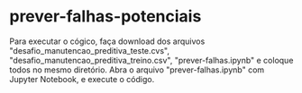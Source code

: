 # prever-falhas-potenciais
Para executar o cógico, faça download dos arquivos "desafio_manutencao_preditiva_teste.cvs", "desafio_manutencao_preditiva_treino.csv",
"prever-falhas.ipynb" e coloque todos no mesmo diretório. Abra o arquivo "prever-falhas.ipynb" com Jupyter Notebook, e execute o código.
